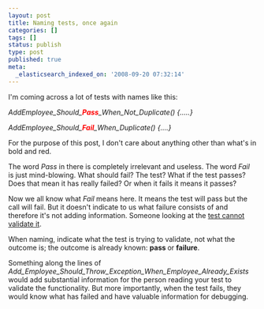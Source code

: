 ```yaml
---
layout: post
title: Naming tests, once again
categories: []
tags: []
status: publish
type: post
published: true
meta:
  _elasticsearch_indexed_on: '2008-09-20 07:32:14'
---
```

<p>I'm coming across a lot of tests with names like this:</p>  <p><em>AddEmployee_Should_<strong><font color="#ff0000">Pass</font></strong>_When_Not_Duplicate() {.....}</em></p>  <p><em>AddEmployee_Should_<font color="#ff0000"><strong>Fail</strong></font>_When_Duplicate() {....}</em></p>  <p>For the purpose of this post, I don't care about anything other than what's in bold and red. </p>  <p>The word <em>Pass </em>in there is completely irrelevant and useless. The word <em>Fail </em>is just mind-blowing. What should fail? The test? What if the test passes? Does that mean it has really failed? Or when it fails it means it passes? </p>  <p>Now we all know what <em>Fail </em>means here. It means the test will pass but the call will fail. But it doesn't indicate to us what failure consists of and therefore it's not adding information. Someone looking at the <a href="http://www.hadihariri.com/blogengine/post/2008/08/28/Naming-tests.aspx">test cannot validate it</a>. </p>  <p>When naming, indicate what the test is trying to validate, not what the outcome is; the outcome is already known: <strong>pass </strong>or <strong>failure</strong>. </p>  <p>Something along the lines of <em>Add_Employee_Should_Throw_Exception_When_Employee_Already_Exists</em> would add substantial information for the person reading your test to validate the functionality. But more importantly, when the test fails, they would know what has failed and have valuable information for debugging.&#160; </p>
